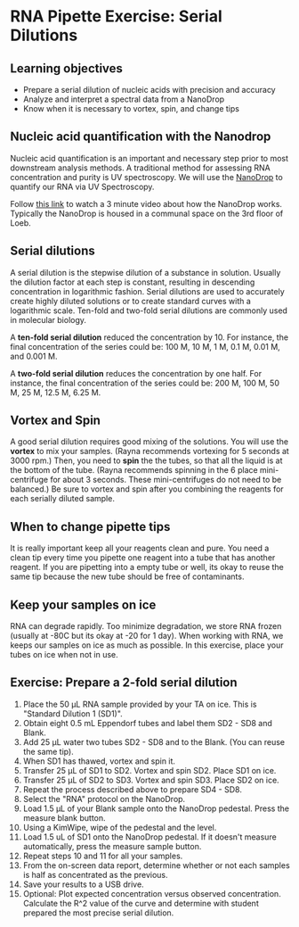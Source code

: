 # RNA Pipette Exercise: Serial Dilutions 

## Learning objectives
- Prepare a serial dilution of nucleic acids with precision and accuracy
- Analyze and interpret a spectral data from a NanoDrop
- Know when it is necessary to vortex, spin, and change tips

## Nucleic acid quantification with the Nanodrop
Nucleic acid quantification is an important and necessary step prior to most downstream analysis methods. A traditional method for assessing RNA concentration and purity is UV spectroscopy. We will use the [NanoDrop](http://www.nanodrop.com) to quantify our RNA via UV Spectroscopy. 

Follow [this link](http://www.nanodrop.com) to watch a 3 minute video about how the NanoDrop works. Typically the NanoDrop is housed in a communal space on the 3rd floor of Loeb.

## Serial dilutions
A serial dilution is the stepwise dilution of a substance in solution. Usually the dilution factor at each step is constant, resulting in descending concentration in logarithmic fashion. Serial dilutions are used to accurately create highly diluted solutions or to create standard curves with a logarithmic scale. Ten-fold and two-fold serial dilutions are commonly used in molecular biology.

A **ten-fold serial dilution** reduced the concentration by 10. For instance, the final concentration of the series could be: 100 M, 10 M, 1 M, 0.1 M, 0.01 M, and  0.001 M. 

A **two-fold serial dilution** reduces the concentration by one half. For instance, the final concentration of the series could be: 200 M, 100 M, 50 M, 25 M, 12.5 M, 6.25 M.

## Vortex and Spin
A good serial dilution requires good mixing of the solutions. You will use the **vortex** to mix your samples. (Rayna recommends vortexing for 5 seconds at 3000 rpm.) Then, you need to **spin** the the tubes, so that all the liquid is at the bottom of the tube. (Rayna recommends spinning in the 6 place mini-centrifuge for about 3 seconds. These mini-centrifuges do not need to be balanced.) Be sure to vortex and spin after you combining the reagents for each serially diluted sample. 

## When to change pipette tips
It is really important keep all your reagents clean and pure. You need a clean tip every time you pipette one reagent into a tube that has another reagent. If you are pipetting into a empty tube or well, its okay to reuse the same tip because the new tube should be free of contaminants. 

## Keep your samples on ice
RNA can degrade rapidly. Too minimize degradation, we store RNA frozen (usually at -80C but its okay at -20 for 1 day). When working with RNA, we keeps our samples on ice as much as possible. In this exercise, place your tubes on ice when not in use.  

## Exercise: Prepare a 2-fold serial dilution 
1. Place the 50 μL RNA sample provided by your TA on ice. This is "Standard Dilution 1 (SD1)".
2. Obtain eight 0.5 mL Eppendorf tubes and label them SD2 - SD8 and Blank.
3. Add 25 μL water two tubes SD2 - SD8 and to the Blank. (You can reuse the same tip). 
4. When SD1 has thawed, vortex and spin it. 
5. Transfer 25 μL of SD1 to SD2. Vortex and spin SD2. Place SD1 on ice. 
6. Transfer 25 μL of SD2 to SD3. Vortex and spin SD3. Place SD2 on ice.
7. Repeat the process described above to prepare SD4 - SD8.  
8. Select the "RNA" protocol on the NanoDrop.
9. Load 1.5 μL of your Blank sample onto the NanoDrop pedestal. Press the measure blank button.
10. Using a KimWipe, wipe of the pedestal and the level. 
11. Load 1.5 uL of SD1 onto the NanoDrop pedestal. If it doesn't measure automatically, press the measure sample button.
12. Repeat steps 10 and 11 for all your samples.
13. From the on-screen data report, determine whether or not each samples is half as concentrated as the previous.
14. Save your results to a USB drive.
15. Optional: Plot expected concentration versus observed concentration. Calculate the R^2 value of the curve and determine with student prepared the most precise serial dilution.